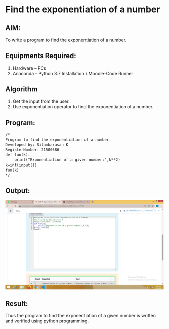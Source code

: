 # Find the exponentiation of a number

## AIM:
To write a program to find the exponentiation of a number.

## Equipments Required:
1. Hardware – PCs
2. Anaconda – Python 3.7 Installation / Moodle-Code Runner

## Algorithm
1. Get the input from the user.
2. Use exponentiation operator to find the exponentiation of a number.

## Program:
```
/*
Program to find the exponentiation of a number.
Developed by: Silambarasan K
RegisterNumber: 21500586
def fun(k):
    print("Exponentiation of a given number:",k**2)
k=int(input())
fun(k)
*/
```

## Output:
![git log](Screenshot2.png)


## Result:
Thus the program to find the exponentiation of a given number is written and verified using python programming.
